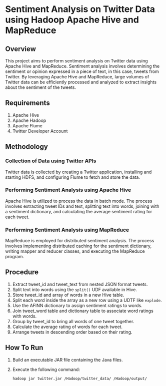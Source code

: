 # Sentiment Analysis on Twitter Data using Hadoop Apache Hive and MapReduce

## Overview
This project aims to perform sentiment analysis on Twitter data using Apache Hive and MapReduce. Sentiment analysis involves determining the sentiment or opinion expressed in a piece of text, in this case, tweets from Twitter. By leveraging Apache Hive and MapReduce, large volumes of Twitter data can be efficiently processed and analyzed to extract insights about the sentiment of the tweets.

## Requirements
1. Apache Hive
2. Apache Hadoop
3. Apache Flume
4. Twitter Developer Account

## Methodology

### Collection of Data using Twitter APIs
Twitter data is collected by creating a Twitter application, installing and starting HDFS, and configuring Flume to fetch and store the data.

### Performing Sentiment Analysis using Apache Hive
Apache Hive is utilized to process the data in batch mode. The process involves extracting tweet IDs and text, splitting text into words, joining with a sentiment dictionary, and calculating the average sentiment rating for each tweet.

### Performing Sentiment Analysis using MapReduce
MapReduce is employed for distributed sentiment analysis. The process involves implementing distributed caching for the sentiment dictionary, writing mapper and reducer classes, and executing the MapReduce program.

## Procedure
1. Extract tweet_id and tweet_text from nested JSON format tweets.
2. Split text into words using the `split()` UDF available in Hive.
3. Store tweet_id and array of words in a new Hive table.
4. Split each word inside the array as a new row using a UDTF like `explode`.
5. Use the AFINN dictionary to assign sentiment ratings to words.
6. Join tweet_word table and dictionary table to associate word ratings with words.
7. Group by tweet_id to bring all words of one tweet together.
8. Calculate the average rating of words for each tweet.
9. Arrange tweets in descending order based on their rating.

## How To Run
1. Build an executable JAR file containing the Java files.
2. Execute the following command:
   
   ```bash
   hadoop jar twitter.jar /Hadoop/twitter_data/ /Hadoop/output/
